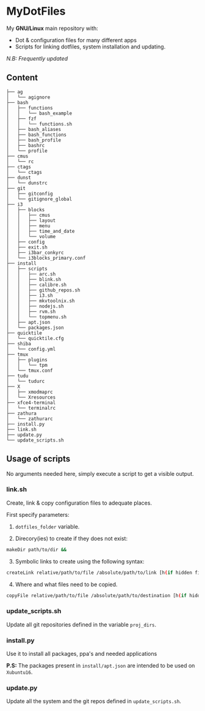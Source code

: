 MyDotFiles
==========

My **GNU/Linux** main repository with:

- Dot & configuration files for many different apps
- Scripts for linking dotfiles, system installation and updating.

*N.B: Frequently updated*

Content
-------

```
├── ag
│   └── agignore
├── bash
│   ├── functions
│   │   └── bash_example
│   ├── fzf
│   │   └── functions.sh
│   ├── bash_aliases
│   ├── bash_functions
│   ├── bash_profile
│   ├── bashrc
│   └── profile
├── cmus
│   └── rc
├── ctags
│   └── ctags
├── dunst
│   └── dunstrc
├── git
│   ├── gitconfig
│   └── gitignore_global
├── i3
│   ├── blocks
│   │   ├── cmus
│   │   ├── layout
│   │   ├── menu
│   │   ├── time_and_date
│   │   └── volume
│   ├── config
│   ├── exit.sh
│   ├── i3bar_conkyrc
│   └── i3blocks_primary.conf
├── install
│   ├── scripts
│   │   ├── arc.sh
│   │   ├── blink.sh
│   │   ├── calibre.sh
│   │   ├── github_repos.sh
│   │   ├── i3.sh
│   │   ├── mkvtoolnix.sh
│   │   ├── nodejs.sh
│   │   ├── rvm.sh
│   │   └── topmenu.sh
│   ├── apt.json
│   └── packages.json
├── quicktile
│   └── quicktile.cfg
├── shiba
│   └── config.yml
├── tmux
│   ├── plugins
│   │   └── tpm
│   └── tmux.conf
├── tudu
│   └── tudurc
├── X
│   ├── xmodmaprc
│   └── Xresources
├── xfce4-terminal
│   └── terminalrc
├── zathura
│   └── zathurarc
├── install.py
├── link.sh
├── update.py
└── update_scripts.sh
```

Usage of scripts
----------------

No arguments needed here, simply execute a script to get a visible output.

### link.sh

Create, link & copy configuration files to adequate places.

First specify parameters:

1. `dotfiles_folder` variable.

2. Direcory(ies) to create if they does not exist:

  ```sh
  makeDir path/to/dir &&
  ```

3. Symbolic links to create using the following syntax:

  ```sh
  createLink relative/path/to/file /absolute/path/to/link [h(if hidden file)] &&
  ```

4. Where and what files need to be copied.

  ```sh
  copyFile relative/path/to/file /absolute/path/to/destination [h(if hidden file)] &&
  ```

### update_scripts.sh

Update all git repositories defined in the variable `proj_dirs`.

### install.py

Use it to install all packages, ppa's and needed applications

**P.S:** The packages present in `install/apt.json` are intended to be used on `Xubuntu16`.

### update.py

Update all the system and the git repos defined in `update_scripts.sh`.
